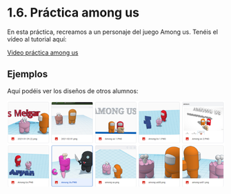 # 1.6. Práctica among us

En esta práctica, recreamos a un personaje del juego Among us. Tenéis el vídeo al tutorial aquí:

[Video práctica among us](https://www.youtube.com/watch?v=KgViNud47fE)

##	Ejemplos

Aquí podéis ver los diseños de otros alumnos:



![imagen](img/2022-11-29-16-20-08.png)